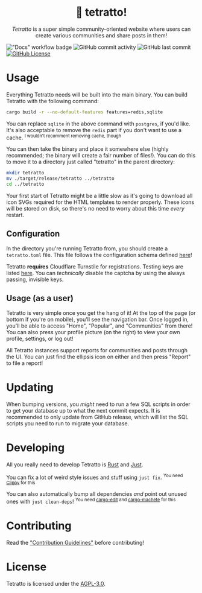 <div align="center">
    <h1>🐇 tetratto!</h1>
    <p><i>Tetratto</i> is a super simple community-oriented website where users can create various communities and share posts in them!</p>
</div>

!["Docs" workflow badge](https://github.com/trisuaso/tetratto/workflows/Docs/badge.svg)
![GitHub commit activity](https://img.shields.io/github/commit-activity/m/trisuaso/tetratto)
![GitHub last commit](https://img.shields.io/github/last-commit/trisuaso/tetratto)
[![GitHub License](https://img.shields.io/github/license/trisuaso/tetratto)](https://github.com/trisuaso/tetratto/blob/master/LICENSE)

# Usage

Everything Tetratto needs will be built into the main binary. You can build Tetratto with the following command:

```bash
cargo build -r --no-default-features features=redis,sqlite
```

You can replace `sqlite` in the above command with `postgres`, if you'd like. It's also acceptable to remove the `redis` part if you don't want to use a cache. <sup>I wouldn't recomment removing cache, though</sup>

You can then take the binary and place it somewhere else (highly recommended; the binary will create a fair number of files!). You can do this to move it to a directory just called "tetratto" in the parent directory:

```bash
mkdir tetratto
mv ./target/release/tetratto ../tetratto
cd ../tetratto
```

Your first start of Tetratto might be a little slow as it's going to download all icon SVGs required for the HTML templates to render properly. These icons will be stored on disk, so there's no need to worry about this time _every_ restart.

## Configuration

In the directory you're running Tetratto from, you should create a `tetratto.toml` file. This file follows the configuration schema defined [here](https://trisuaso.github.io/tetratto/tetratto/config/struct.Config.html)!

Tetratto **requires** Cloudflare Turnstile for registrations. Testing keys are listed [here](https://developers.cloudflare.com/turnstile/troubleshooting/testing/). You can _technically_ disable the captcha by using the always passing, invisible keys.

## Usage (as a user)

Tetratto is very simple once you get the hang of it! At the top of the page (or bottom if you're on mobile), you'll see the navigation bar. Once logged in, you'll be able to access "Home", "Popular", and "Communities" from there! You can also press your profile picture (on the right) to view your own profile, settings, or log out!

All Tetratto instances support reports for communities and posts through the UI. You can just find the ellipsis icon on either and then press "Report" to file a report!

# Updating

When bumping versions, you _might_ need to run a few SQL scripts in order to get your database up to what the next commit expects. It is recommended to only update from GitHub release, which will list the SQL scripts you need to run to migrate your database.

# Developing

All you really need to develop Tetratto is [Rust](https://rustup.rs/) and [Just](https://just.systems/).

You can fix a lot of weird style issues and stuff using `just fix`. <sup>You need [Clippy](https://doc.rust-lang.org/stable/clippy/installation.html) for this</sup>

You can also automatically bump all dependencies _and_ point out unused ones with `just clean-deps`! <sup>You need [cargo-edit](https://github.com/killercup/cargo-edit) and [cargo-machete](https://github.com/bnjbvr/cargo-machete) for this</sup>

# Contributing

Read the ["Contribution Guidelines"](./.github/CONTRIBUTING.md) before contributing!

# License

Tetratto is licensed under the [AGPL-3.0](./LICENSE).
